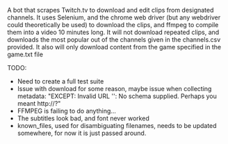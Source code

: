 A bot that scrapes Twitch.tv to download and edit clips from designated channels. It uses Selenium, and the chrome web driver (but any webdriver could theoretically be used) to download the clips, and ffmpeg to compile them into a video 10 minutes long. It will not download repeated clips, and downloads the most popular out of the channels given in the channels.csv provided. It also will only download content from the game specified in the game.txt file


TODO:
- Need to create a full test suite
- Issue with download for some reason, maybe issue when collecting metadata: 
    "EXCEPT: Invalid URL '': No schema supplied. Perhaps you meant http://?"
- FFMPEG is failing to do anything...
- The subtitles look bad, and font never worked
- known\_files, used for disambiguating filenames, needs to be updated somewhere, for now it is just passed around.
